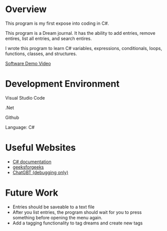 # Overview

This program is my first expose into coding in C#.

This program is a Dream journal. It has the ability to add entries, remove entires, list all entries, and search entires.

I wrote this program to learn C# variables, expressions, conditionals, loops, functions, classes, and structures.

[Software Demo Video](http://youtube.link.goes.here)

# Development Environment

Visual Studio Code

.Net

Github

Language: C#

# Useful Websites

- [C# documentation](https://learn.microsoft.com/en-us/dotnet/csharp/)
- [geeksforgeeks](https://www.geeksforgeeks.org/setting-environment-c-sharp/)
- [ChatGBT (debugging only)](https://chat.openai.com/)

# Future Work

- Entries should be saveable to a text file
- After you list entries, the program should wait for you to press something before opening the menu again.
- Add a tagging functionality to tag dreams and create new tags